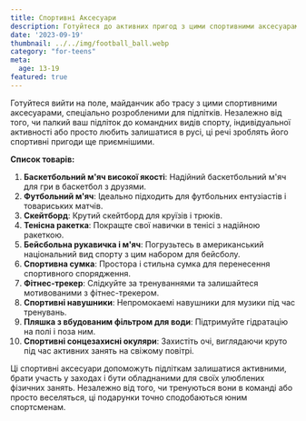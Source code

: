 ```yaml
---
title: Спортивні Аксесуари
description: Готуйтеся до активних пригод з цими спортивними аксесуарами для підлітків.
date: '2023-09-19'
thumbnail: ../../img/football_ball.webp
category: "for-teens"
meta:
  age: 13-19
featured: true
---
```

Готуйтеся вийти на поле, майданчик або трасу з цими спортивними аксесуарами, спеціально розробленими для підлітків. Незалежно від того, чи палкий ваш підліток до командних видів спорту, індивідуальної активності або просто любить залишатися в русі, ці речі зроблять його спортивні пригоди ще приємнішими.

**Список товарів:**
1. **Баскетбольний м'яч високої якості**: Надійний баскетбольний м'яч для гри в баскетбол з друзями.
2. **Футбольний м'яч**: Ідеально підходить для футбольних ентузіастів і товариських матчів.
3. **Скейтборд**: Крутий скейтборд для круїзів і трюків.
4. **Тенісна ракетка**: Покращте свої навички в тенісі з надійною ракеткою.
5. **Бейсбольна рукавичка і м'яч**: Погрузьтесь в американський національний вид спорту з цим набором для бейсболу.
6. **Спортивна сумка**: Простора і стильна сумка для перенесення спортивного спорядження.
7. **Фітнес-трекер**: Слідкуйте за тренуваннями та залишайтеся мотивованими з фітнес-трекером.
8. **Спортивні навушники**: Непромокаемі навушники для музики під час тренувань.
9. **Пляшка з вбудованим фільтром для води**: Підтримуйте гідратацію на полі і поза ним.
10. **Спортивні сонцезахисні окуляри**: Захистіть очі, виглядаючи круто під час активних занять на свіжому повітрі.

Ці спортивні аксесуари допоможуть підліткам залишатися активними, брати участь у заходах і бути обладнаними для своїх улюблених фізичних занять. Незалежно від того, чи тренуються вони в команді або просто веселяться, ці подарунки точно сподобаються юним спортсменам.
